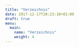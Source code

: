 ```yaml
---
title: "Verzeichnis"
date: 2017-12-17T20:23:18+01:00
draft: true
menu:
  main:
    name: "Verzeichnis"
    weight: 4
---
```


